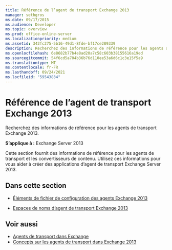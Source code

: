```yaml
---
title: Référence de l’agent de transport Exchange 2013
manager: sethgros
ms.date: 09/17/2015
ms.audience: Developer
ms.topic: overview
ms.prod: office-online-server
ms.localizationpriority: medium
ms.assetid: 342fc275-5b16-49d1-8fde-bf17ce289339
description: Recherchez des informations de référence pour les agents de transport Exchange 2013.
ms.openlocfilehash: 6e8682b77b4e8ad20a7c58c603b38155616a19ed
ms.sourcegitcommit: 54f6cd5a704b36b76d110ee53a6d6c1c3e15f5a9
ms.translationtype: MT
ms.contentlocale: fr-FR
ms.lasthandoff: 09/24/2021
ms.locfileid: "59543834"
---
```

# <a name="transport-agent-reference-for-exchange-2013"></a>Référence de l’agent de transport Exchange 2013

Recherchez des informations de référence pour les agents de transport Exchange 2013.
  
**S’applique à :** Exchange Server 2013 
  
Cette section fournit des informations de référence pour les agents de transport et les convertisseurs de contenu. Utilisez ces informations pour vous aider à créer des applications d’agent de transport Exchange Server 2013.
  
## <a name="in-this-section"></a>Dans cette section

- [Éléments de fichier de configuration des agents Exchange 2013](agents-configuration-file-elements-for-exchange-2013.md)
    
- [Espaces de noms d’agent de transport Exchange 2013](transport-agent-namespaces-in-exchange-2013.md)
    
## <a name="see-also"></a>Voir aussi

- [Agents de transport dans Exchange](transport-agents-in-exchange-2013.md)
- [Concepts sur les agents de transport dans Exchange 2013](transport-agent-concepts-in-exchange-2013.md)

